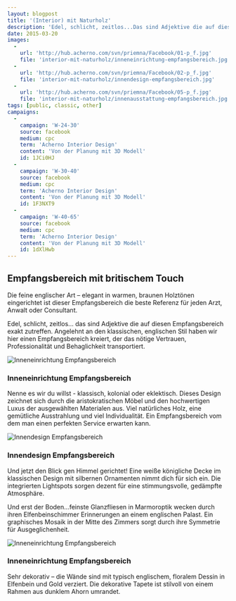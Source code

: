 ```yaml
---
layout: blogpost
title: '(Interior) mit Naturholz'
description: 'Edel, schlicht, zeitlos...Das sind Adjektive die auf diesen Empfangsbereich exakt zutreffen. Angelehnt an den klassischen, englischen Stil haben wir hier einen Empfangsbereich kreiert, der das nötige Vertrauen, Professionalität und Behaglichkeit transportiert.'
date: 2015-03-20
images:
  -
    url: 'http://hub.acherno.com/svn/priemna/Facebook/01-p_f.jpg'
    file: 'interior-mit-naturholz/inneneinrichtung-empfangsbereich.jpg'
  -
    url: 'http://hub.acherno.com/svn/priemna/Facebook/02-p_f.jpg'
    file: 'interior-mit-naturholz/innendesign-empfangsbereich.jpg'
  -
    url: 'http://hub.acherno.com/svn/priemna/Facebook/05-p_f.jpg'
    file: 'interior-mit-naturholz/innenausstattung-empfangsbereich.jpg'
tags: [public, classic, other]
campaigns:
  -
    campaign: 'W-24-30' 
    source: facebook
    medium: cpc
    term: 'Acherno Interior Design'
    content: 'Von der Planung mit 3D Modell'
    id: 1JCi0HJ
  -
    campaign: 'W-30-40' 
    source: facebook
    medium: cpc
    term: 'Acherno Interior Design'
    content: 'Von der Planung mit 3D Modell'
    id: 1F3NXT9
  -
    campaign: 'W-40-65' 
    source: facebook
    medium: cpc
    term: 'Acherno Interior Design'
    content: 'Von der Planung mit 3D Modell'
    id: 1dXlHwb
---
```

## **Empfangsbereich** mit **britischem Touch**
Die feine englischer Art – elegant in warmen, braunen Holztönen eingerichtet ist dieser Empfangsbereich die beste Referenz für jeden Arzt, Anwalt oder Consultant.

Edel, schlicht, zeitlos... das sind Adjektive die auf diesen Empfangsbereich exakt zutreffen. Angelehnt an den klassischen, englischen Stil haben wir hier einen Empfangsbereich kreiert, der das nötige Vertrauen, Professionalität und Behaglichkeit transportiert. 

![Inneneinrichtung Empfangsbereich](interior-mit-naturholz/inneneinrichtung-empfangsbereich.jpg)
### Inneneinrichtung **Empfangsbereich**

Nenne es wir du willst - klassisch, kolonial oder eklektisch. Dieses Design zeichnet sich durch die aristokratischen Möbel und den hochwertigen Luxus der ausgewählten Materialen aus. Viel natürliches Holz, eine gemütliche Ausstrahlung und viel Individualität. Ein Empfangsbereich vom dem man einen perfekten Service erwarten kann. 

![Innendesign Empfangsbereich](interior-mit-naturholz/innendesign-empfangsbereich.jpg)
### Innendesign **Empfangsbereich**

Und jetzt den Blick gen Himmel gerichtet! Eine weiße königliche Decke im klassischen Design mit silbernen Ornamenten nimmt dich für sich ein. Die integrierten Lightspots sorgen dezent für eine stimmungsvolle, gedämpfte Atmosphäre. 

Und erst der Boden...feinste Glanzfliesen in Marmoroptik wecken durch ihren Elfenbeinschimmer Erinnerungen an einem englischen Palast. Ein graphisches Mosaik in der Mitte des Zimmers sorgt durch ihre Symmetrie für Ausgeglichenheit.

![Inneneinrichtung Empfangsbereich](interior-mit-naturholz/innenausstattung-empfangsbereich.jpg)
### Inneneinrichtung **Empfangsbereich**

Sehr dekorativ – die Wände sind mit typisch englischem, floralem Dessin in Elfenbein und Gold verziert. Die dekorative Tapete ist stilvoll von einem Rahmen aus dunklem Ahorn umrandet.
